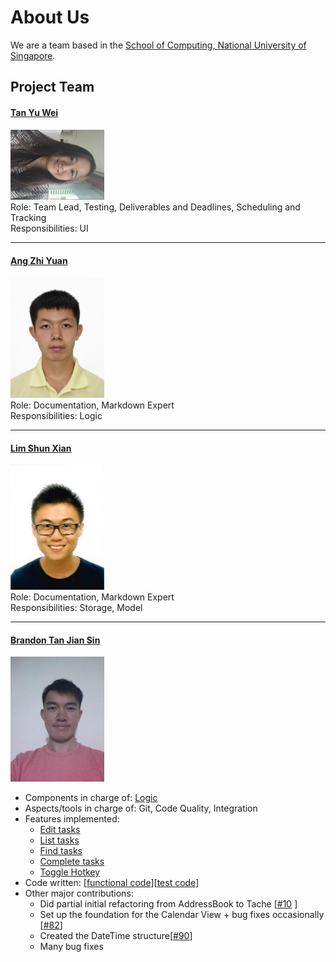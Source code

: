 # About Us

We are a team based in the [School of Computing, National University of Singapore](http://www.comp.nus.edu.sg).

## Project Team

#### [Tan Yu Wei](http://github.com/loveandbejoyful) <br>
<img src="images/loveandbejoyful.png" width="150"><br>
Role: Team Lead, Testing, Deliverables and Deadlines, Scheduling and Tracking <br>
Responsibilities: UI

-----

#### [Ang Zhi Yuan](http://github.com/ang-zy)
<img src="images/ang-zy.jpg" width="150"><br>
Role: Documentation, Markdown Expert <br>
Responsibilities: Logic

-----

#### [Lim Shun Xian](http://github.com/Crsytral)
<img src="images/crsytral.jpg" width="150"><br>
Role: Documentation, Markdown Expert <br>
Responsibilities: Storage, Model

-----

#### [Brandon Tan Jian Sin](http://github.com/BrandonTJS)
<img src="images/brandontjs.jpg" width="150"><br>

* Components in charge of: [Logic](https://github.com/CS2103JAN2017-T09-B4/main/blob/master/docs/DeveloperGuide.md#33-logic-component)
* Aspects/tools in charge of: Git, Code Quality, Integration
* Features implemented:
   * [Edit tasks](https://github.com/CS2103JAN2017-T09-B4/main/blob/master/docs/UserGuide.md#37-edit-a-task--edit)
   * [List tasks](https://github.com/CS2103JAN2017-T09-B4/main/blob/master/docs/UserGuide.md#35-list-all-tasks--list)
   * [Find tasks](https://github.com/CS2103JAN2017-T09-B4/main/blob/master/docs/UserGuide.md#34-find-a-task--find)
   * [Complete tasks](https://github.com/CS2103JAN2017-T09-B4/main/blob/master/docs/UserGuide.md#38-complete-a-task--complete)
   * [Toggle Hotkey](https://github.com/CS2103JAN2017-T09-B4/main/pull/94)
* Code written: [[functional code](A0139925U.md)][[test code](A0139925U.md)]
* Other major contributions:
  * Did partial initial refactoring from AddressBook to Tache [[#10](https://github.com/CS2103JAN2017-T09-B4/main/pull/10) ]
  * Set up the foundation for the Calendar View + bug fixes occasionally [[#82](https://github.com/CS2103JAN2017-T09-B4/main/pull/82)]
  * Created the DateTime structure[[#90](https://github.com/CS2103JAN2017-T09-B4/main/pull/90)]
  * Many bug fixes

